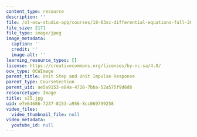 ```yaml
---
content_type: resource
description: ''
file: /ol-ocw-studio-app/courses/18-03sc-differential-equations-fall-2011/e7e6468672378153a9568cc069799258_s25.jpg
file_size: 2171
file_type: image/jpeg
image_metadata:
  caption: ''
  credit: ''
  image-alt: ''
learning_resource_types: []
license: https://creativecommons.org/licenses/by-nc-sa/4.0/
ocw_type: OCWImage
parent_title: Unit Step and Unit Impulse Response
parent_type: CourseSection
parent_uid: ae5a9153-e84a-4720-7bba-52a575f9d6d8
resourcetype: Image
title: s25.jpg
uid: e7e64686-7237-8153-a956-8cc069799258
video_files:
  video_thumbnail_file: null
video_metadata:
  youtube_id: null
---
```

